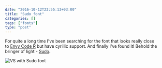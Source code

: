 ```yaml
---
date: "2016-10-12T23:55:13+03:00"
title: "Sudo font"
categories: []
tags: ["fonts"]
type: "post"
---
```


For quite a long time I've been searching for the font that looks really close to
[Envy Code R](https://damieng.com/blog/2008/05/26/envy-code-r-preview-7-coding-font-released) but have cyrillic
support. And finally I've found it! Behold the bringer of light - [Sudo](https://www.kutilek.de/sudo-font/).

![VS with Sudo font](/sudo-font-thumb.png)
